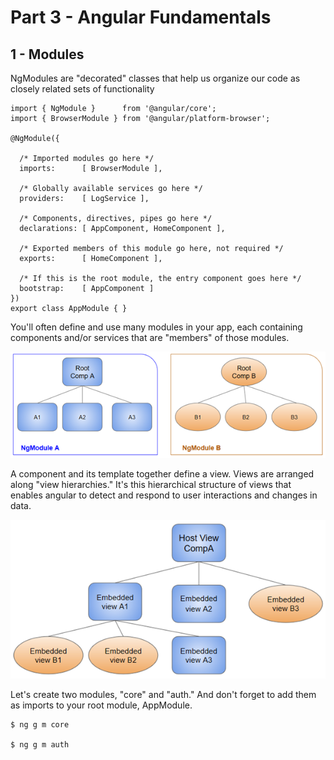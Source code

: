 # Part 3 - Angular Fundamentals
## 1 - Modules

NgModules are "decorated" classes that help us organize our code as closely related sets of functionality

```
import { NgModule }      from '@angular/core';
import { BrowserModule } from '@angular/platform-browser';

@NgModule({

  /* Imported modules go here */
  imports:      [ BrowserModule ],

  /* Globally available services go here */
  providers:    [ LogService ],

  /* Components, directives, pipes go here */
  declarations: [ AppComponent, HomeComponent ],

  /* Exported members of this module go here, not required */ 
  exports:      [ HomeComponent ],

  /* If this is the root module, the entry component goes here */
  bootstrap:    [ AppComponent ]
})
export class AppModule { }
```

You'll often define and use many modules in your app, each containing components and/or services that are "members" of those modules.

![](compilation-context.png)


A component and its template together define a view. Views are arranged along "view hierarchies." It's this hierarchical structure of views that enables angular to detect and respond to user interactions and changes in data.

![](view-hierarchy.png)

Let's create two modules, "core" and "auth." And don't forget to add them as imports to your root module, AppModule.
```
$ ng g m core

$ ng g m auth
```

